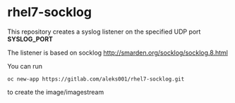 # rhel7-socklog

This repository creates a syslog listener on the specified UDP port **SYSLOG_PORT**

The listener is based on socklog http://smarden.org/socklog/socklog.8.html

You can run

```
oc new-app https://gitlab.com/aleks001/rhel7-socklog.git
```

to create the image/imagestream